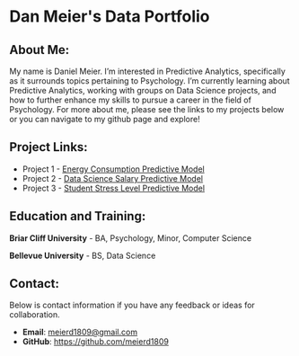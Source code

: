 # Dan Meier's Data Portfolio

## About Me:

My name is Daniel Meier. I’m interested in Predictive Analytics, specifically as it surrounds topics pertaining to 
Psychology. I’m currently learning about Predictive Analytics, working with groups on Data Science projects, and how to
further enhance my skills to pursue a career in the field of Psychology. For more about me, please see the links 
to my projects below or you can navigate to my github page and explore!


## Project Links:
- Project 1 - [Energy Consumption Predictive Model](https://github.com/meierd1809/DSC-450-Applied-Data-Science/tree/main/Projects/Project%201)
- Project 2 - [Data Science Salary Predictive Model](https://github.com/meierd1809/DSC-450-Applied-Data-Science/tree/main/Projects/Project%202)
- Project 3 - [Student Stress Level Predictive Model](https://github.com/meierd1809/DSC-450-Applied-Data-Science/tree/main/Projects/Project%203)

## Education and Training:
**Briar Cliff University** - BA, Psychology, Minor, Computer Science

**Bellevue University** - BS, Data Science


## Contact:
Below is contact information if you have any feedback or ideas for collaboration.
- **Email**: meierd1809@gmail.com
- **GitHub**: https://github.com/meierd1809
